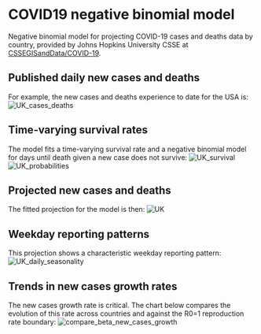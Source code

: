 # COVID19 negative binomial model
Negative binomial model for projecting COVID-19 cases and deaths data by country, provided by Johns Hopkins University CSSE at [CSSEGISandData/COVID-19](https://github.com/CSSEGISandData/COVID-19).

## Published daily new cases and deaths
For example, the new cases and deaths experience to date for the USA is:
![UK_cases_deaths](https://github.com/greenwoodmark/covid19/blob/master/latest/ITALY_cases_deaths.png)

## Time-varying survival rates
The model fits a time-varying survival rate and a negative binomial model for days until death given a new case does not survive:
![UK_survival](https://github.com/greenwoodmark/covid19/blob/master/latest/ITALY_survival.png)
![UK_probabilities](https://github.com/greenwoodmark/covid19/blob/master/latest/ITALY_probabilities.png)

## Projected new cases and deaths
The fitted projection for the model is then: 
![UK](https://github.com/greenwoodmark/covid19/blob/master/latest/ITALY.png)

## Weekday reporting patterns
This projection shows a characteristic weekday reporting pattern:
![UK_daily_seasonality](https://github.com/greenwoodmark/covid19/blob/master/latest/ITALY_daily_seasonality.png)

## Trends in new cases growth rates
The new cases growth rate is critical. The chart below compares the evolution of this rate across countries and against the R0=1 reproduction rate boundary:
![compare_beta_new_cases_growth](https://github.com/greenwoodmark/covid19/blob/master/latest/compare_beta_new_cases_growth.png)